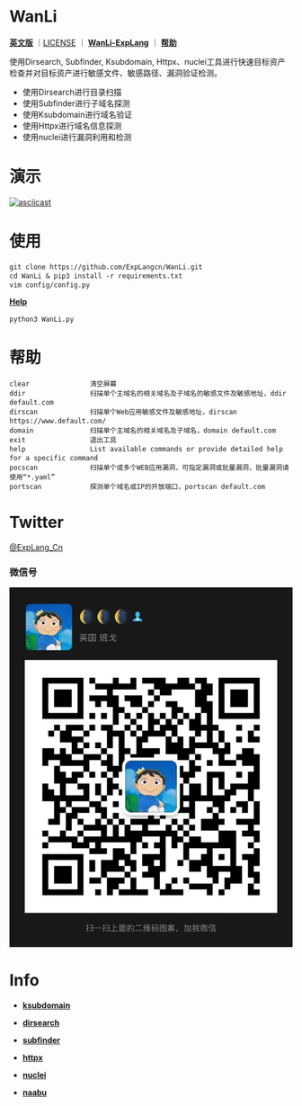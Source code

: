# WanLi

**[英文版](README.md)** ｜[LICENSE](LICENSE) ｜ **[WanLi-ExpLang](https://twitter.com/ExpLang_Cn)** ｜ **[帮助](https://github.com/ExpLangcn/WanLi/wiki/Help---%E5%B8%AE%E5%8A%A9)**


使用Dirsearch, Subfinder, Ksubdomain, Httpx、nuclei工具进行快速目标资产检查并对目标资产进行敏感文件、敏感路径、漏洞验证检测。

* 使用Dirsearch进行目录扫描
* 使用Subfinder进行子域名探测
* 使用Ksubdomain进行域名验证
* 使用Httpx进行域名信息探测
* 使用nuclei进行漏洞利用和检测

# 演示

[![asciicast](https://asciinema.org/a/461330.svg)](https://asciinema.org/a/461330)

# 使用
```
git clone https://github.com/ExpLangcn/WanLi.git
cd WanLi & pip3 install -r requirements.txt
vim config/config.py
```
**[Help](https://github.com/ExpLangcn/WanLi/wiki/Help---%E5%B8%AE%E5%8A%A9)**
```
python3 WanLi.py
```

# 帮助

```
clear               清空屏幕
ddir                扫描单个主域名的相关域名及子域名的敏感文件及敏感地址，ddir default.com
dirscan             扫描单个Web应用敏感文件及敏感地址，dirscan https://www.default.com/
domain              扫描单个主域名的相关域名及子域名，domain default.com
exit                退出工具
help                List available commands or provide detailed help for a specific command
pocscan             扫描单个或多个WEB应用漏洞，可指定漏洞或批量漏洞，批量漏洞请使用“*.yaml”
portscan            探测单个域名或IP的开放端口，portscan default.com
```
# Twitter

[@ExpLang_Cn](https://twitter.com/ExpLang_Cn)

### 微信号

![WechatIMG408](img/WechatIMG408.jpeg)

# Info

* **[ksubdomain](https://github.com/knownsec/ksubdomain)**

* **[dirsearch](https://github.com/maurosoria/dirsearch)**

* **[subfinder](https://github.com/projectdiscovery/subfinder)**

* **[httpx](https://github.com/projectdiscovery/httpx)**

* **[nuclei](https://github.com/projectdiscovery/nuclei)**

* **[naabu](https://github.com/projectdiscovery/naabu)**

